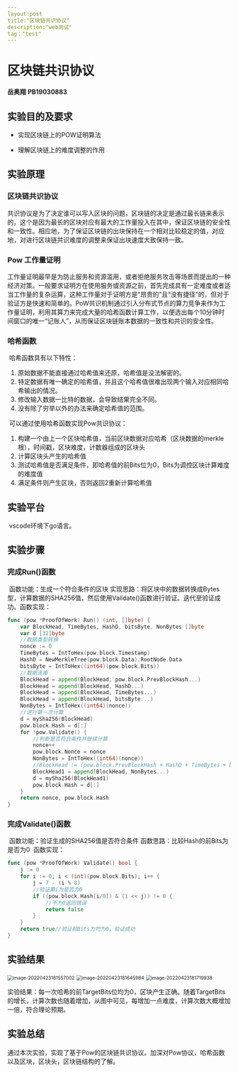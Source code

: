 ```yaml
---
layout:post
title:"区块链共识协议"
description:"web测试"
tag："test"
---
```






# 区块链共识协议

**岳奥翔**    **PB19030883**

## 实验目的及要求


* 实现区块链上的POW证明算法

* 理解区块链上的难度调整的作用

## 实验原理

### 区块链共识协议

​	共识协议是为了决定谁可以写入区块的问题，区块链的决定是通过最长链来表示的，这个是因为最长的区块对应有最大的工作量投入在其中，保证区块链的安全性和一致性。相应地，为了保证区块链的出块保持在一个相对比较稳定的值，对应地，对进行区块链共识难度的调整来保证出块速度大致保持一致。

### Pow 工作量证明

​	工作量证明最早是为防止服务和资源滥用，或者拒绝服务攻击等场景而提出的一种经济对策。一般要求证明方在使用服务或资源之前，首先完成具有一定难度或者适当工作量的复杂运算，这种工作量对于证明方是“昂贵的”且“没有捷径”的，但对于验证方是快速和简单的。
​	PoW共识机制通过引入分布式节点的算力竞争来作为工作量证明，利用其算力来完成大量的哈希函数计算工作，以便选出每个10分钟时间窗口的唯一“记账人”，从而保证区块链账本数据的一致性和共识的安全性。

### 哈希函数

​	哈希函数具有以下特性：
1. 原始数据不能直接通过哈希值来还原，哈希值是没法解密的。
2. 特定数据有唯一确定的哈希值，并且这个哈希值很难出现两个输入对应相同哈希输出的情况。
3. 修改输入数据一比特的数据，会导致结果完全不同。
4. 没有除了穷举以外的办法来确定哈希值的范围。

​	可以通过使用哈希函数实现Pow共识协议：

1. 构建一个由上⼀个区块哈希值，当前区块数据对应哈希（区块数据的merkle根），时间戳，区块难度，计数器组成的区块头
2. 计算区块头产生的哈希值
3. 测试哈希值是否满足条件，即哈希值的前Bits位为0，Bits为调控区块计算难度的难度值
4. 满足条件则产生区块，否则返回2重新计算哈希值

## 实验平台

​		vscode环境下go语言。

## 实验步骤

### 完成Run()函数

​	函数功能：生成一个符合条件的区块
​	实现思路：将区块中的数据转换成Bytes型，计算数据的SHA256值，然后使用Validate()函数进行验证。迭代至验证成功。
​	函数实现：

```go
func (pow *ProofOfWork) Run() (int, []byte) {
	var BlockHead, TimeBytes, HashD, bitsByte, NonBytes []byte
	var d [32]byte
    //数据类型转换
	nonce := 0
	TimeBytes = IntToHex(pow.block.Timestamp)
	HashD = NewMerkleTree(pow.block.Data).RootNode.Data
	bitsByte = IntToHex((int64)(pow.block.Bits))
	//数据连接
	BlockHead = append(BlockHead, pow.block.PrevBlockHash...)
	BlockHead = append(BlockHead, HashD...)
	BlockHead = append(BlockHead, TimeBytes...)
	BlockHead = append(BlockHead, bitsByte...)
	NonBytes = IntToHex((int64)(nonce))
    //进行第一次计算
	d = mySha256(BlockHead)
	pow.block.Hash = d[:]
	for !pow.Validate() {
        //判断是否符合条件并继续计算
        nonce++
		pow.block.Nonce = nonce
		NonBytes = IntToHex((int64)(nonce))
		//BlockHead := (pow.block.PrevBlockHash + HashD + TimeBytes + bitsByte + NonBytes)
		BlockHead1 = append(BlockHead, NonBytes...)
		d = mySha256(BlockHead1)
		pow.block.Hash = d[:]
	}
	return nonce, pow.block.Hash
}

```

### 完成Validate()函数

​	函数功能：验证生成的SHA256值是否符合条件
​	函数思路：比较Hash的前Bits为是否为0
​	函数实现：

```go
func (pow *ProofOfWork) Validate() bool {
	j := 0
	for i := 0; i < (int)(pow.block.Bits); i++ {
		j = 7 - (i % 8)
		//验证第i为是否为0
		if ((pow.block.Hash[i/8]) & (1 << j)) != 0 {
			//不为0返回错误
			return false
		}
	}
	return true//验证前Bits为均为0，验证成功
}
```

## 实验结果

<img src="..\images\blockchain\image-20220423181557002.png" alt="image-20220423181557002" style="zoom:75%;" />

<img src="..\images\blockchain\image-20220423181645984.png" alt="image-20220423181645984" style="zoom:75%;" />

<img src="..\images\blockchain\image-20220423181719938.png" alt="image-20220423181719938" style="zoom:75%;" />

​		实验结果：每一次哈希的前TargetBits位均为0，区块产生正确。随着TargetBits的增长，计算次数也随着增加，从图中可见，每增加一点难度，计算次数大概增加一倍，符合理论预期。

## 实验总结

​		通过本次实验，实现了基于Pow的区块链共识协议。加深对Pow协议，哈希函数以及区块，区块头，区块链结构的了解。
